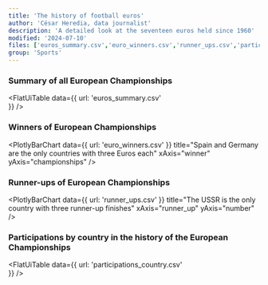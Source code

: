 ```yaml
---
title: 'The history of football euros'
author: 'César Heredia, data journalist'
description: 'A detailed look at the seventeen euros held since 1960'
modified: '2024-07-10'
files: ['euros_summary.csv','euro_winners.csv','runner_ups.csv','participations_country.csv']
group: 'Sports'
---
```


### Summary of all European Championships
<FlatUiTable
  data={{
    url: 'euros_summary.csv'    
  }}
/>

### Winners of European Championships
<PlotlyBarChart
  data={{
    url: 'euro_winners.csv'
  }}
  title="Spain and Germany are the only countries with three Euros each"
  xAxis="winner"
  yAxis="championships"
/>

### Runner-ups of European Championships
<PlotlyBarChart
  data={{
    url: 'runner_ups.csv'
  }}
  title="The USSR is the only country with three runner-up finishes"
  xAxis="runner_up"
  yAxis="number"
/>

### Participations by country in the history of the European Championships
<FlatUiTable
  data={{
    url: 'participations_country.csv'    
  }}
/>
